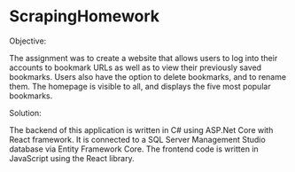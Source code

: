 # ScrapingHomework

Objective:

The assignment was to create a website that allows users to log into their accounts to bookmark URLs as well as to view their previously saved bookmarks. Users also have the option to delete bookmarks, and to rename them.
The homepage is visible to all, and displays the five most popular bookmarks.

Solution:

The backend of this application is written in C# using ASP.Net Core with React framework. It is connected to a SQL Server Management Studio database via Entity Framework Core. The frontend code is written in JavaScript using the React library.
